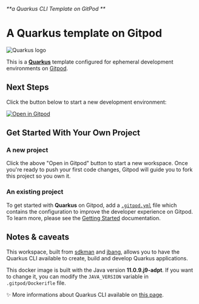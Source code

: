 _**a Quarkus CLI Template on GitPod **_

# A **Quarkus** template on Gitpod

![Quarkus logo](https://quarkus.io/assets/images/quarkus_logo_horizontal_rgb_600px_reverse.png) 


This is a [**Quarkus**](https://https://quarkus.io/) template configured for ephemeral development environments on [Gitpod](https://www.gitpod.io/).

## Next Steps

Click the button below to start a new development environment:

[![Open in Gitpod](https://gitpod.io/button/open-in-gitpod.svg)](https://gitpod.io/#https://github.com/gitpod-io/template-quarkus)

## Get Started With Your Own Project

### A new project

Click the above "Open in Gitpod" button to start a new workspace. Once you're ready to push your first code changes, Gitpod will guide you to fork this project so you own it.

### An existing project

To get started with **Quarkus** on Gitpod, add a [`.gitpod.yml`](./.gitpod.yml) file which contains the configuration to improve the developer experience on Gitpod. To learn more, please see the [Getting Started](https://www.gitpod.io/docs/getting-started) documentation.

## Notes & caveats

This workspace, built from [sdkman](https://sdkman.io/) and [jbang](https://www.jbang.dev/), allows you to have the Quarkus CLI available to create, build and develop Quarkus applications.

This docker image is built with the Java version **11.0.9.j9-adpt**. If you want to change it, you can modify the `JAVA_VERSION` variable in `.gitpod/Dockerifle` file.

✨ More informations about Quarkus CLI available on [this page](https://quarkus.io/guides/cli-tooling).
